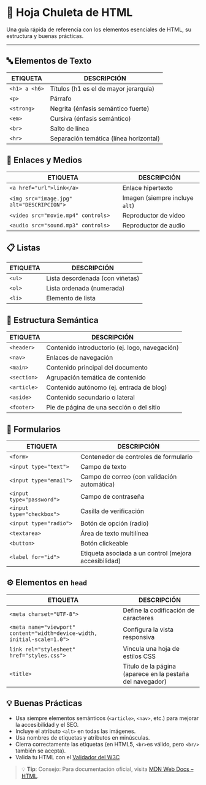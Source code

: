 # 📝 Hoja Chuleta de HTML

Una guía rápida de referencia con los elementos esenciales de HTML, su estructura y buenas prácticas.

---

## 🔤 Elementos de Texto
| ETIQUETA | DESCRIPCIÓN |
|------|------------|
| `<h1> a <h6>` | Títulos (h1 es el de mayor jerarquía) |
| `<p>`| Párrafo |
| `<strong>`| Negrita (énfasis semántico fuerte) |
| `<em>` | Cursiva (énfasis semántico) |
| `<br>`| Salto de línea |
| `<hr>` | Separación temática (línea horizontal) |

## 🔗 Enlaces y Medios
| ETIQUETA | DESCRIPCIÓN |
|------|------------|
| `<a href="url">link</a>` | Enlace hipertexto |
| `<img src="image.jpg" alt="DESCRIPCIÓN">` | Imagen (siempre incluye `alt`) |
| `<video src="movie.mp4" controls>` | Reproductor de vídeo |
| `<audio src="sound.mp3" controls>` | Reproductor de audio |

## 📋 Listas
| ETIQUETA | DESCRIPCIÓN |
|------|------------|
| `<ul>` | Lista desordenada (con viñetas) |
| `<ol>` | Lista ordenada (numerada) |
| `<li>` | Elemento de lista |

## 🧱 Estructura Semántica
| ETIQUETA | DESCRIPCIÓN |
|------|------------|
| `<header>` | Contenido introductorio (ej. logo, navegación) |
| `<nav>` | Enlaces de navegación |
| `<main>` | Contenido principal del documento |
| `<section>` | Agrupación temática de contenido |
| `<article>` | Contenido autónomo (ej. entrada de blog) |
| `<aside>` | Contenido secundario o lateral |
| `<footer>` | Pie de página de una sección o del sitio |

## 📝 Formularios
| ETIQUETA | DESCRIPCIÓN |
|------|------------|
| `<form>` | Contenedor de controles de formulario |
| `<input type="text">` | Campo de texto |
| `<input type="email">` | Campo de correo (con validación automática) |
| `<input type="password">` | Campo de contraseña |
| `<input type="checkbox">` | Casilla de verificación |
| `<input type="radio">` | Botón de opción (radio) |
| `<textarea>` | Área de texto multilínea |
| `<button>` | Botón clickeable |
| `<label for="id">` | Etiqueta asociada a un control (mejora accesibilidad) |

## ⚙️ Elementos en `head`
| ETIQUETA | DESCRIPCIÓN |
|------|------------|
| `<meta charset="UTF-8">` | Define la codificación de caracteres |
| `<meta name="viewport" content="width=device-width, initial-scale=1.0">` | Configura la vista responsiva |
| `link rel="stylesheet" href="styles.css">` | Vincula una hoja de estilos CSS |
| `<title>` | Título de la página (aparece en la pestaña del navegador) |

## 💡 Buenas Prácticas
- Usa siempre elementos semánticos (`<article>`, `<nav>`, etc.) para mejorar la accesibilidad y el SEO.
- Incluye el atributo `<alt>` en todas las imágenes.
- Usa nombres de etiquetas y atributos en minúsculas.
- Cierra correctamente las etiquetas (en HTML5, `<br>`es válido, pero `<br/>` también se acepta).
- Valida tu HTML con el [Validador del W3C](https://validator.w3.org/)

> 💡 **Tip**: Consejo: Para documentación oficial, visita [MDN Web Docs – HTML](https://developer.mozilla.org/es/docs/Web/HTML).
